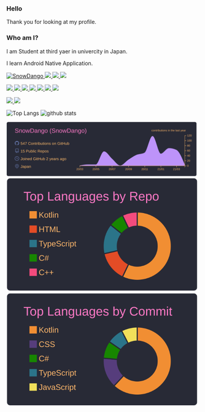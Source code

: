### Hello

Thank you for looking at my profile. 

### Who am I?

I am Student at third yaer in univercity in Japan. 

I learn Android Native Application.

<p align="left"> 
  <a href="https://github.com/SnowDango/SnowDango/">
    <img src="https://komarev.com/ghpvc/?username=SnowDango" alt="SnowDango" />
  </a>
  <a href="https://github.com/SnowDango">
    <img height="20" src="https://img.shields.io/github/followers/SnowDango?label=follow&logo=github&style=flat" />
  </a>
  <a href="http://qiita.com/SnowDango">
    <img height="20" src="https://qiita-badge.apiapi.app/s/SnowDango/posts.svg" />
  </a>
  <a href="qiita.com/SnowDango">
    <img height="20" src="https://qiita-badge.apiapi.app/s/SnowDango/contributions.svg" />
  </a>
</p>


<p align="left">
  <a href="https://kotlinlang.org">
    <img src="https://img.shields.io/badge/Kotlin-414141.svg?logo=kotlin&style=popout">
  </a>
  <a href="https://nodejs.org/en/">
    <img src="https://img.shields.io/badge/-Node.js-414141.svg?logo=node.js&style=popout">
  </a>
  <a href="https://www.typescriptlang.org/">
    <img src="https://img.shields.io/badge/-Typescript-414141.svg?logo=typescript&style=popout">
  </a>
  <a href="https://www.java.com/en/">
    <img src="https://img.shields.io/badge/-Java-414141.svg?logo=java&style=popout">
  </a>
  <a href="https://developer.android.com/studio?">
    <img src="https://img.shields.io/badge/-AndroidStudio-414141.svg?logo=android%20studio&style=popout">
  </a>
  <a href="https://www.electronjs.org/">
    <img src="https://img.shields.io/badge/-Electron-414141.svg?logo=electron&style=popout">
  </a>
  <a href="https://docs.microsoft.com/en-us/dotnet/csharp/">
    <img src="https://img.shields.io/badge/-C%20Sharp-414141.svg?logo=C%20Sharp&style=popout">
  </a>
</p>


<p align="left">
  <a href="https://music.apple.com/profile/rikarikafc">
    <img src="https://img.shields.io/badge/AppleMusic-000000.svg?logo=apple-music&style=popout">
  </a>
  <a href="https://open.spotify.com/user/xsa1cc9k9ym6b7f623hzwof0l">
    <img src="https://img.shields.io/badge/Spotify-1ED760.svg?logo=spotify&style=popout">
  </a>
</p>

<p align="left"> 
  <img alt="Top Langs" height="150px" src="https://github-readme-stats.vercel.app/api/top-langs/?username=SnowDango&layout=compact&count_private=true&show_icons=true&show_icons=true&theme=onedark" />
  <img alt="github stats" height="150px" src="https://github-readme-stats.vercel.app/api?username=SnowDango&count_private=true&show_icons=true&show_icons=true&theme=onedark" />
</p>

[![](https://raw.githubusercontent.com/SnowDango/SnowDango/master/profile-summary-card-output/dracula/0-profile-details.svg)](https://github.com/vn7n24fzkq/github-profile-summary-cards)
[![](https://raw.githubusercontent.com/SnowDango/SnowDango/master/profile-summary-card-output/dracula/1-repos-per-language.svg)](https://github.com/vn7n24fzkq/github-profile-summary-cards)
[![](https://raw.githubusercontent.com/SnowDango/SnowDango/master/profile-summary-card-output/dracula/2-most-commit-language.svg)](https://github.com/vn7n24fzkq/github-profile-summary-cards)
